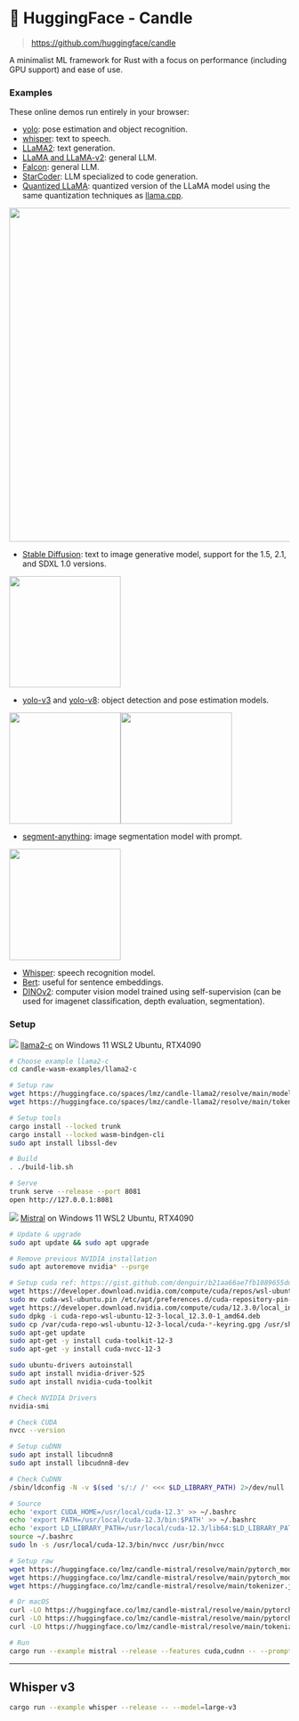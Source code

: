 # 🤗 HuggingFace - Candle

> https://github.com/huggingface/candle

A minimalist ML framework for Rust with a focus on performance (including GPU support) and ease of use.

### Examples

These online demos run entirely in your browser:

- [yolo](https://huggingface.co/spaces/lmz/candle-yolo): pose estimation and
  object recognition.
- [whisper](https://huggingface.co/spaces/lmz/candle-whisper): text to speech.
- [LLaMA2](https://huggingface.co/spaces/lmz/candle-llama2): text generation.
- [LLaMA and LLaMA-v2](https://github.com/huggingface/candle/blob/main/candle-examples/examples/llama/): general LLM.
- [Falcon](https://github.com/huggingface/candle/blob/main/candle-examples/examples/falcon/): general LLM.
- [StarCoder](https://github.com/huggingface/candle/blob/main/candle-examples/examples/bigcode/): LLM specialized to code
  generation.
- [Quantized LLaMA](https://github.com/huggingface/candle/blob/main/candle-examples/examples/quantized/): quantized version of
  the LLaMA model using the same quantization techniques as
  [llama.cpp](https://github.com/ggerganov/llama.cpp).

<img src="https://github.com/huggingface/candle/raw/main/candle-examples/examples/quantized/assets/aoc.gif" width="600">
  
- [Stable Diffusion](https://github.com/huggingface/candle/blob/main/candle-examples/examples/stable-diffusion/): text to
  image generative model, support for the 1.5, 2.1, and SDXL 1.0 versions.

<img src="https://github.com/huggingface/candle/raw/main/candle-examples/examples/stable-diffusion/assets/stable-diffusion-xl.jpg" width="200">

- [yolo-v3](https://github.com/huggingface/candle/blob/main/candle-examples/examples/yolo-v3/) and
  [yolo-v8](https://github.com/huggingface/candle/blob/main/candle-examples/examples/yolo-v8/): object detection and pose
  estimation models.

<img src="https://github.com/huggingface/candle/raw/main/candle-examples/examples/yolo-v8/assets/bike.od.jpg" width="200"><img src="https://github.com/huggingface/candle/raw/main/candle-examples/examples/yolo-v8/assets/bike.pose.jpg" width="200">

- [segment-anything](https://github.com/huggingface/candle/blob/main/candle-examples/examples/segment-anything/): image
  segmentation model with prompt.

<img src="https://github.com/huggingface/candle/raw/main/candle-examples/examples/segment-anything/assets/sam_merged.jpg" width="200">

- [Whisper](https://github.com/huggingface/candle/blob/main/candle-examples/examples/whisper/): speech recognition model.
- [Bert](https://github.com/huggingface/candle/blob/main/candle-examples/examples/bert/): useful for sentence embeddings.
- [DINOv2](https://github.com/huggingface/candle/blob/main/candle-examples/examples/dinov2/): computer vision model trained
  using self-supervision (can be used for imagenet classification, depth
  evaluation, segmentation).

### Setup

![](/assets/kat.png) <span class="speech-bubble">[llama2-c](https://github.com/huggingface/candle/blob/main/candle-wasm-examples/llama2-c/README.md) on Windows 11 WSL2 Ubuntu, RTX4090</span>

```bash
# Choose example llama2-c
cd candle-wasm-examples/llama2-c

# Setup raw
wget https://huggingface.co/spaces/lmz/candle-llama2/resolve/main/model.bin
wget https://huggingface.co/spaces/lmz/candle-llama2/resolve/main/tokenizer.json

# Setup tools
cargo install --locked trunk
cargo install --locked wasm-bindgen-cli
sudo apt install libssl-dev

# Build
. ./build-lib.sh

# Serve
trunk serve --release --port 8081
open http://127.0.0.1:8081
```

![](/assets/kat.png) <span class="speech-bubble">[Mistral](https://mistral.ai/) on Windows 11 WSL2 Ubuntu, RTX4090</span>

```bash
# Update & upgrade
sudo apt update && sudo apt upgrade

# Remove previous NVIDIA installation
sudo apt autoremove nvidia* --purge

# Setup cuda ref: https://gist.github.com/denguir/b21aa66ae7fb1089655dd9de8351a202
wget https://developer.download.nvidia.com/compute/cuda/repos/wsl-ubuntu/x86_64/cuda-wsl-ubuntu.pin
sudo mv cuda-wsl-ubuntu.pin /etc/apt/preferences.d/cuda-repository-pin-600
wget https://developer.download.nvidia.com/compute/cuda/12.3.0/local_installers/cuda-repo-wsl-ubuntu-12-3-local_12.3.0-1_amd64.deb
sudo dpkg -i cuda-repo-wsl-ubuntu-12-3-local_12.3.0-1_amd64.deb
sudo cp /var/cuda-repo-wsl-ubuntu-12-3-local/cuda-*-keyring.gpg /usr/share/keyrings/
sudo apt-get update
sudo apt-get -y install cuda-toolkit-12-3
sudo apt-get -y install cuda-nvcc-12-3

sudo ubuntu-drivers autoinstall
sudo apt install nvidia-driver-525
sudo apt install nvidia-cuda-toolkit

# Check NVIDIA Drivers
nvidia-smi

# Check CUDA
nvcc --version

# Setup cuDNN
sudo apt install libcudnn8
sudo apt install libcudnn8-dev

# Check CuDNN
/sbin/ldconfig -N -v $(sed 's/:/ /' <<< $LD_LIBRARY_PATH) 2>/dev/null | grep libcudnn

# Source
echo 'export CUDA_HOME=/usr/local/cuda-12.3' >> ~/.bashrc
echo 'export PATH=/usr/local/cuda-12.3/bin:$PATH' >> ~/.bashrc
echo 'export LD_LIBRARY_PATH=/usr/local/cuda-12.3/lib64:$LD_LIBRARY_PATH' >> ~/.bashrc
source ~/.bashrc
sudo ln -s /usr/local/cuda-12.3/bin/nvcc /usr/bin/nvcc

# Setup raw
wget https://huggingface.co/lmz/candle-mistral/resolve/main/pytorch_model-00001-of-00002.safetensors
wget https://huggingface.co/lmz/candle-mistral/resolve/main/pytorch_model-00002-of-00002.safetensors
wget https://huggingface.co/lmz/candle-mistral/resolve/main/tokenizer.json

# Or macOS
curl -LO https://huggingface.co/lmz/candle-mistral/resolve/main/pytorch_model-00001-of-00002.safetensors
curl -LO https://huggingface.co/lmz/candle-mistral/resolve/main/pytorch_model-00002-of-00002.safetensors
curl -LO https://huggingface.co/lmz/candle-mistral/resolve/main/tokenizer.json

# Run
cargo run --example mistral --release --features cuda,cudnn -- --prompt "Write helloworld code in Rust" --weight-files=pytorch_model-00001-of-00002.safetensors,pytorch_model-00002-of-00002.safetensors --tokenizer-file=tokenizer.json --sample-len 150
```

---

## Whisper v3

```bash
cargo run --example whisper --release -- --model=large-v3
```
